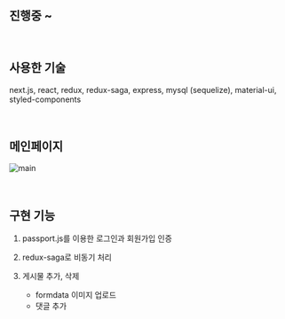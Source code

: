 ## 진행중 ~
<br/>

## 사용한 기술


next.js, react, redux, redux-saga, express, mysql (sequelize), material-ui, styled-components

<br/>

## 메인페이지


![main](https://user-images.githubusercontent.com/63515344/104858956-0deb6900-5966-11eb-800b-f9c49da9c01e.png)

<br/>

## 구현 기능

1. passport.js를 이용한 로그인과 회원가입 인증 <br/>
2. redux-saga로 비동기 처리 <br/>
3. 게시물 추가, 삭제 <br/>
   
   * formdata 이미지 업로드 <br/>
   * 댓글 추가 <br/>


